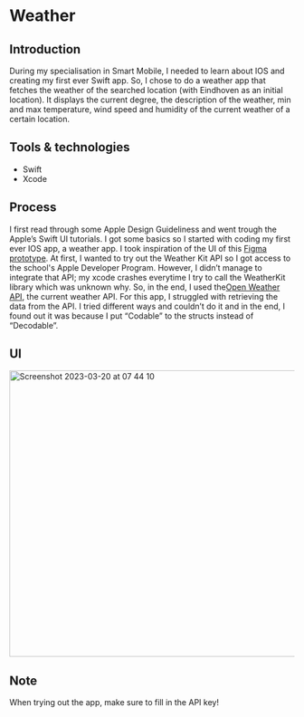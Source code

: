 # Weather

## Introduction
During my specialisation in Smart Mobile, I needed to learn about IOS and creating my first ever Swift app.
So, I chose to do a weather app that fetches the weather of the searched location (with Eindhoven as an initial location). 
It displays the current degree, the description of the weather, min and max temperature, wind speed and humidity of the current weather of a certain location.

## Tools & technologies
- Swift 
- Xcode

## Process 
I first read through some Apple Design Guideliness and went trough the Apple’s Swift UI tutorials. I got some basics so I started with coding my first ever IOS app, a weather app.
I took inspiration of the UI of this [Figma prototype](https://www.google.com/url?sa=i&url=https%3A%2F%2Fwww.figma.com%2Fcommunity%2Ffile%2F1100826294536456295&psig=AOvVaw2WM5qFcUaOIJaINSdXumZH&ust=1684533149310000&source=images&cd=vfe&ved=0CBEQjRxqFwoTCJjhvpHt__4CFQAAAAAdAAAAABAE). 
At first, I wanted to try out the Weather Kit API so I got access to the school's Apple Developer Program. However, I didn’t manage to integrate that API; my xcode crashes everytime I try to call the WeatherKit library which was unknown why.
So, in the end, I used the[Open Weather API](https://openweathermap.org/api/one-call-3), the current weather API. 
For this app, I struggled with retrieving the data from the API. I tried different ways and couldn’t do it and in the end, I found out it was because I put “Codable” to the structs instead of “Decodable”.

## UI

<img width="506" alt="Screenshot 2023-03-20 at 07 44 10" src="https://github.com/mendaayy/Weather/assets/122844229/ff45b3e9-efea-4c97-861b-d70b4edddc64">

## Note
When trying out the app, make sure to fill in the API key!
